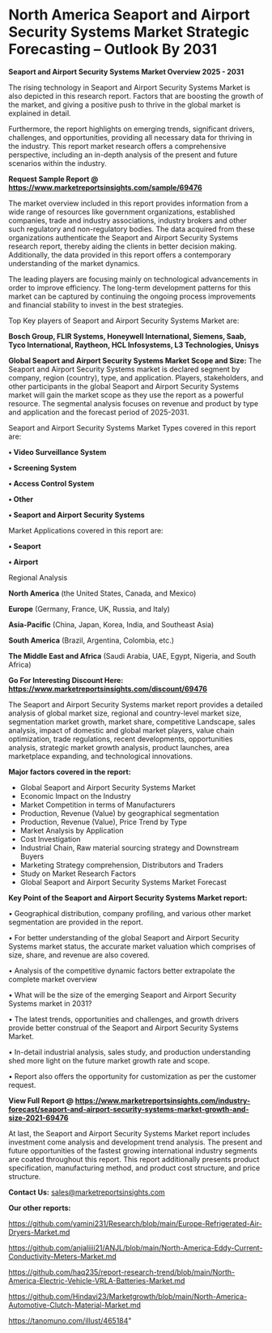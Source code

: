 # North America Seaport and Airport Security Systems Market Strategic Forecasting – Outlook By 2031

<Strong> Seaport and Airport Security Systems Market Overview 2025 - 2031</strong>

The rising technology in Seaport and Airport Security Systems Market is also depicted in this research report. Factors that are boosting the growth of the market, and giving a positive push to thrive in the global market is explained in detail.

Furthermore, the report highlights on emerging trends, significant drivers, challenges, and opportunities, providing all necessary data for thriving in the industry. This report market research offers a comprehensive perspective, including an in-depth analysis of the present and future scenarios within the industry.

<strong>Request Sample Report @ <a href=https://www.marketreportsinsights.com/sample/69476>https://www.marketreportsinsights.com/sample/69476</a></strong>

The market overview included in this report provides information from a wide range of resources like government organizations, established companies, trade and industry associations, industry brokers and other such regulatory and non-regulatory bodies. The data acquired from these organizations authenticate the Seaport and Airport Security Systems research report, thereby aiding the clients in better decision making. Additionally, the data provided in this report offers a contemporary understanding of the market dynamics.

The leading players are focusing mainly on technological advancements in order to improve efficiency. The long-term development patterns for this market can be captured by continuing the ongoing process improvements and financial stability to invest in the best strategies.

Top Key players of Seaport and Airport Security Systems Market are:

<strong>Bosch Group, FLIR Systems, Honeywell International, Siemens, Saab, Tyco International, Raytheon, HCL Infosystems, L3 Technologies, Unisys</strong>

<strong><b>Global Seaport and Airport Security Systems Market Scope and Size:</b></strong>
The Seaport and Airport Security Systems market is declared segment by company, region (country), type, and application. Players, stakeholders, and other participants in the global Seaport and Airport Security Systems market will gain the market scope as they use the report as a powerful resource. The segmental analysis focuses on revenue and product by type and application and the forecast period of 2025-2031.

Seaport and Airport Security Systems Market Types covered in this report are:

<strong>• Video Surveillance System

• Screening System

• Access Control System

• Other

• Seaport and Airport Security Systems</strong>

Market Applications covered in this report are:

<strong>• Seaport

• Airport</strong> 

Regional Analysis

<strong>North America</strong> (the United States, Canada, and Mexico)

<strong>Europe</strong> (Germany, France, UK, Russia, and Italy)

<strong>Asia-Pacific</strong> (China, Japan, Korea, India, and Southeast Asia)

<strong>South America</strong> (Brazil, Argentina, Colombia, etc.)

<strong>The Middle East and Africa</strong> (Saudi Arabia, UAE, Egypt, Nigeria, and South Africa)

<strong>Go For Interesting Discount Here: <a href=https://www.marketreportsinsights.com/discount/69476>https://www.marketreportsinsights.com/discount/69476</a></strong>

The Seaport and Airport Security Systems market report provides a detailed analysis of global market size, regional and country-level market size, segmentation market growth, market share, competitive Landscape, sales analysis, impact of domestic and global market players, value chain optimization, trade regulations, recent developments, opportunities analysis, strategic market growth analysis, product launches, area marketplace expanding, and technological innovations.

<strong><b>Major factors covered in the report:</b></strong>
<ul>
  <li>Global Seaport and Airport Security Systems Market </li>
  <li>Economic Impact on the Industry</li>
  <li>Market Competition in terms of Manufacturers</li>
  <li>Production, Revenue (Value) by geographical segmentation</li>
  <li>Production, Revenue (Value), Price Trend by Type</li>
  <li>Market Analysis by Application</li>
  <li>Cost Investigation</li>
  <li>Industrial Chain, Raw material sourcing strategy and Downstream Buyers</li>
  <li>Marketing Strategy comprehension, Distributors and Traders</li>
  <li>Study on Market Research Factors</li>
  <li>Global Seaport and Airport Security Systems Market Forecast</li>
</ul>

<strong><b>Key Point of the Seaport and Airport Security Systems Market report:</b></strong>

• Geographical distribution, company profiling, and various other market segmentation are provided in the report.

• For better understanding of the global Seaport and Airport Security Systems market status, the accurate market valuation which comprises of size, share, and revenue are also covered.

• Analysis of the competitive dynamic factors better extrapolate the complete market overview

• What will be the size of the emerging Seaport and Airport Security Systems market in 2031?

• The latest trends, opportunities and challenges, and growth drivers provide better construal of the Seaport and Airport Security Systems Market.

• In-detail industrial analysis, sales study, and production understanding shed more light on the future market growth rate and scope.

• Report also offers the opportunity for customization as per the customer request.

<strong><b>View Full Report @ <a href=https://www.marketreportsinsights.com/industry-forecast/seaport-and-airport-security-systems-market-growth-and-size-2021-69476>https://www.marketreportsinsights.com/industry-forecast/seaport-and-airport-security-systems-market-growth-and-size-2021-69476</a></b></strong>


At last, the Seaport and Airport Security Systems Market report includes investment come analysis and development trend analysis. The present and future opportunities of the fastest growing international industry segments are coated throughout this report. This report additionally presents product specification, manufacturing method, and product cost structure, and price structure.

<strong>Contact Us:</strong>
sales@marketreportsinsights.com

<strong>Our other reports:</strong>

<a href=https://github.com/yamini231/Research/blob/main/Europe-Refrigerated-Air-Dryers-Market.md>https://github.com/yamini231/Research/blob/main/Europe-Refrigerated-Air-Dryers-Market.md</a>

<a href=https://github.com/anjaliiii21/ANJL/blob/main/North-America-Eddy-Current-Conductivity-Meters-Market.md>https://github.com/anjaliiii21/ANJL/blob/main/North-America-Eddy-Current-Conductivity-Meters-Market.md</a>

<a href=https://github.com/haq235/report-research-trend/blob/main/North-America-Electric-Vehicle-VRLA-Batteries-Market.md>https://github.com/haq235/report-research-trend/blob/main/North-America-Electric-Vehicle-VRLA-Batteries-Market.md</a>

<a href=https://github.com/Hindavi23/Marketgrowth/blob/main/North-America-Automotive-Clutch-Material-Market.md>https://github.com/Hindavi23/Marketgrowth/blob/main/North-America-Automotive-Clutch-Material-Market.md</a>

<a href=https://tanomuno.com/illust/465184>https://tanomuno.com/illust/465184</a>"
